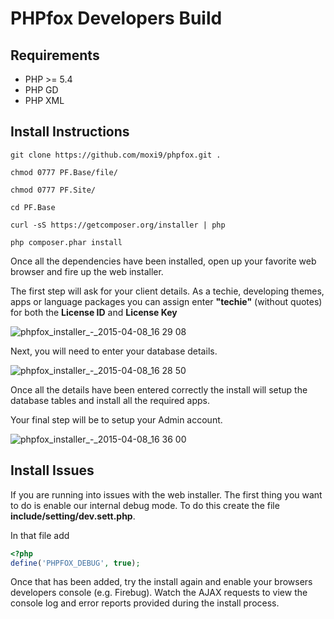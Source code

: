 # PHPfox Developers Build

## Requirements
* PHP >= 5.4
* PHP GD
* PHP XML

## Install Instructions

```
git clone https://github.com/moxi9/phpfox.git .
```

```
chmod 0777 PF.Base/file/
```

```
chmod 0777 PF.Site/
```

```
cd PF.Base
```

```
curl -sS https://getcomposer.org/installer | php
```

```
php composer.phar install
```

Once all the dependencies have been installed, open up your favorite web browser and fire up the web installer.

The first step will ask for your client details. As a techie, developing themes, apps or language packages you can assign enter **"techie"** (without quotes) for both the **License ID** and **License Key**

![phpfox_installer_-_2015-04-08_16 29 08](https://cloud.githubusercontent.com/assets/6339284/7047407/9daa9272-de0c-11e4-9b46-f58354063d5a.png)


Next, you will need to enter your database details.

![phpfox_installer_-_2015-04-08_16 28 50](https://cloud.githubusercontent.com/assets/6339284/7047425/bfa4a94e-de0c-11e4-8b91-461eff8eb932.png)


Once all the details have been entered correctly the install will setup the database tables and install all the required apps.

Your final step will be to setup your Admin account.

![phpfox_installer_-_2015-04-08_16 36 00](https://cloud.githubusercontent.com/assets/6339284/7047535/6863fefe-de0d-11e4-832f-0b1f4782e5b7.png)

## Install Issues
If you are running into issues with the web installer. The first thing you want to do is enable our internal debug mode. To do this create the file **include/setting/dev.sett.php**. 

In that file add
```php
<?php
define('PHPFOX_DEBUG', true);
```

Once that has been added, try the install again and enable your browsers developers console (e.g. Firebug). Watch the AJAX requests to view the console log and error reports provided during the install process.

